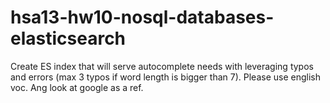 # hsa13-hw10-nosql-databases-elasticsearch
Create ES index that will serve autocomplete needs with leveraging typos and errors (max 3 typos if word length is bigger than 7). Please use english voc. Ang look at google as a ref.
